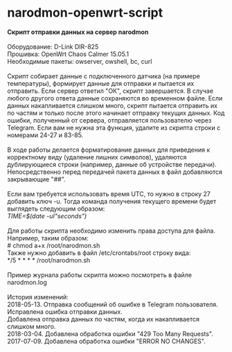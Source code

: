 # narodmon-openwrt-script
<b>Скрипт отправки данных на сервер narodmon</b><br/>
<br/>
Оборудование: D-Link DIR-825<br/>
Прошивка: OpenWrt Chaos Calmer 15.05.1<br/>
Необходимые пакеты: owserver, owshell, bc, curl<br/>
<br/>
Скрипт собирает данные с подключенного датчика (на примере температуры), формирует данные для отправки и пытается их отправить. Если сервер ответил "ОК", скрипт завершается. В случае любого другого ответа данные сохраняются во временном файле. Если данных накапливается слишком много, скрипт пытается отправить их по частям и только после этого начинает отправку текущих данных. Код ошибки, полученный от сервера, отправляется пользователю через Telegram. Если вам не нужна эта функция, удалите из скрипта строки с номерами 24-27 и 83-85.<br/>
<br/>
В ходе работы делается форматирование данных для приведения к корректному виду (удаление лишних символов), удаляются дублирующиеся строки (например, данные об устройстве передачи). Непосредственно перед передачей пакета данных в файл добавляются закрывающие "##".<br/>
<br/>
Если вам требуется использовать время UTC, то нужно в строку 27 добавить ключ -u. Тогда команда получения текущего времени будет выглядеть следующим образом:<br/>
<i>TIME=$(date -uI"seconds")</i><br/>
<br/>
Для работы скрипта необходимо изменить права доступа для файла. Например, таким образом:<br/>
\# chmod a+x /root/narodmon.sh<br/>
Также нужно добавить в файл /etc/crontabs/root строку вида:<br/>
\*/5 \* \* \* \* /root/narodmon.sh<br/>
<br/>
Пример журнала работы скрипта можно посмотреть в файле narodmon.log
<br/>
<br/>
История изменений:<br/>
2018-05-13. Отправка сообщений об ошибке в Telegram пользователя.<br/>
            Исправлена ошибка отправки данных.<br/>
            Добавлена отправка данных по частям, когда их накапливается слишком много.<br/>
2018-03-04. Добавлена обработка ошибки "429 Too Many Requests".<br/>
2017-07-09. Добавлена обработка ошибки "ERROR NO CHANGES".
